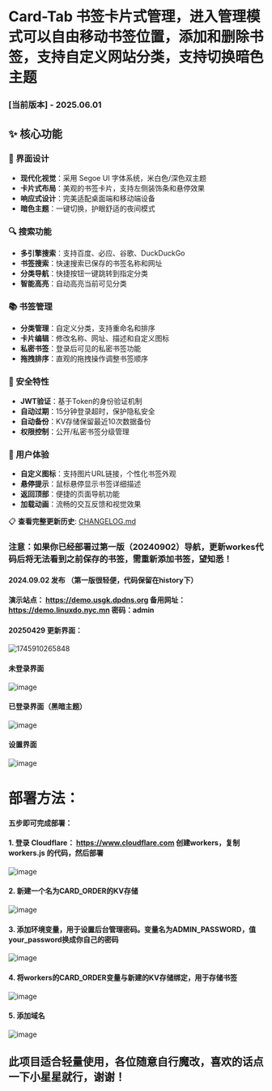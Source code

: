 # Card-Tab 书签卡片式管理，进入管理模式可以自由移动书签位置，添加和删除书签，支持自定义网站分类，支持切换暗色主题

### [当前版本] - 2025.06.01
## ✨ 核心功能

### 🎨 界面设计
- **现代化视觉**：采用 Segoe UI 字体系统，米白色/深色双主题
- **卡片式布局**：美观的书签卡片，支持左侧装饰条和悬停效果
- **响应式设计**：完美适配桌面端和移动端设备
- **暗色主题**：一键切换，护眼舒适的夜间模式

### 🔍 搜索功能
- **多引擎搜索**：支持百度、必应、谷歌、DuckDuckGo
- **书签搜索**：快速搜索已保存的书签名称和网址
- **分类导航**：快捷按钮一键跳转到指定分类
- **智能高亮**：自动高亮当前可见分类

### 📚 书签管理
- **分类管理**：自定义分类，支持重命名和排序
- **卡片编辑**：修改名称、网址、描述和自定义图标
- **私密书签**：登录后可见的私密书签功能
- **拖拽排序**：直观的拖拽操作调整书签顺序

### 🔐 安全特性
- **JWT验证**：基于Token的身份验证机制
- **自动过期**：15分钟登录超时，保护隐私安全
- **自动备份**：KV存储保留最近10次数据备份
- **权限控制**：公开/私密书签分级管理

### 📱 用户体验
- **自定义图标**：支持图片URL链接，个性化书签外观
- **悬停提示**：鼠标悬停显示书签详细描述
- **返回顶部**：便捷的页面导航功能
- **加载动画**：流畅的交互反馈和视觉效果

📋 **查看完整更新历史**: [CHANGELOG.md](./CHANGELOG.md)

### 注意：如果你已经部署过第一版（20240902）导航，更新workes代码后将无法看到之前保存的书签，需重新添加书签，望知悉！

#### 2024.09.02 发布 （第一版很轻便，代码保留在history下）

#### 演示站点：  https://demo.usgk.dpdns.org   备用网址：https://demo.linuxdo.nyc.mn   密码：admin

#### 20250429 更新界面：
![1745910265848](https://github.com/user-attachments/assets/bce632fc-d61c-4efe-a74e-e416cab085b8)

#### 未登录界面
![image](https://github.com/user-attachments/assets/dd0cad75-11ce-4691-804f-b4dff5ae2cde)

#### 已登录界面（黑暗主题）
![image](https://github.com/user-attachments/assets/c18f0df4-8e00-45e6-84db-30f81b545d15)

#### 设置界面
![image](https://github.com/user-attachments/assets/dc91458a-840c-41f9-9e50-261471320f81)



# 部署方法：
#### 五步即可完成部署：
#### 1. 登录 Cloudflare：  https://www.cloudflare.com  创建workers，复制 workers.js 的代码，然后部署
![image](https://github.com/user-attachments/assets/c067105b-91ee-43d5-90a9-806e5de5fe16)

#### 2. 新建一个名为CARD_ORDER的KV存储
![image](https://github.com/user-attachments/assets/706a7735-b47a-4f66-bdb4-827c38be692b)

#### 3. 添加环境变量，用于设置后台管理密码。变量名为ADMIN_PASSWORD，值your_password换成你自己的密码
![image](https://github.com/user-attachments/assets/532dcb8f-dc30-4ca9-aac9-21ef546bf367)

#### 4. 将workers的CARD_ORDER变量与新建的KV存储绑定，用于存储书签
![image](https://github.com/user-attachments/assets/9b166809-5b1e-451e-be99-253f6e60be54)

#### 5. 添加域名
![image](https://github.com/user-attachments/assets/4f23eab6-e94c-49b1-9198-3c8e05dffa8a)

## 此项目适合轻量使用，各位随意自行魔改，喜欢的话点一下小星星就行，谢谢！
